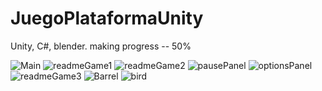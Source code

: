 # JuegoPlataformaUnity
Unity, C#, blender.
making progress -- 50%

![Main](https://github.com/MicaelaEdith/JuegoPlataformaUnity/assets/109880462/10d20980-6e72-45df-998b-ec52754368f0)
![readmeGame1](https://github.com/MicaelaEdith/JuegoPlataformaUnity/assets/109880462/9fcfe772-9fb4-4089-b6cb-c1a34a385e69)
![readmeGame2](https://github.com/MicaelaEdith/JuegoPlataformaUnity/assets/109880462/03ded370-5523-4e39-b38f-6896145ebe3e)
![pausePanel](https://github.com/MicaelaEdith/JuegoPlataformaUnity/assets/109880462/67985b5b-f7c2-429a-af5a-6732b9040793)
![optionsPanel](https://github.com/MicaelaEdith/JuegoPlataformaUnity/assets/109880462/6aac09bc-7c31-4c3e-bb52-9d5c44374b57)
![readmeGame3](https://github.com/MicaelaEdith/JuegoPlataformaUnity/assets/109880462/af185ea6-0a95-4428-90d0-330c7fc300b4)
![Barrel](https://github.com/MicaelaEdith/JuegoPlataformaUnity/assets/109880462/a79cbc5c-491b-4de0-b5d1-5c3f9b6c818e)
![bird](https://github.com/MicaelaEdith/JuegoPlataformaUnity/assets/109880462/39aaf91f-0cc4-4042-b2db-732f328f04fc)
